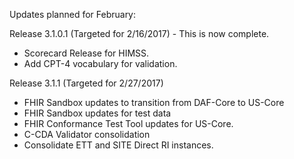 
Updates planned for February:

Release 3.1.0.1 (Targeted for 2/16/2017) - This is now complete.
* Scorecard Release for HIMSS.
* Add CPT-4 vocabulary for validation.

Release 3.1.1 (Targeted for 2/27/2017)
* FHIR Sandbox updates to transition from DAF-Core to US-Core
* FHIR Sandbox updates for test data
* FHIR Conformance Test Tool updates for US-Core.
* C-CDA Validator consolidation
* Consolidate ETT and SITE Direct RI instances.
